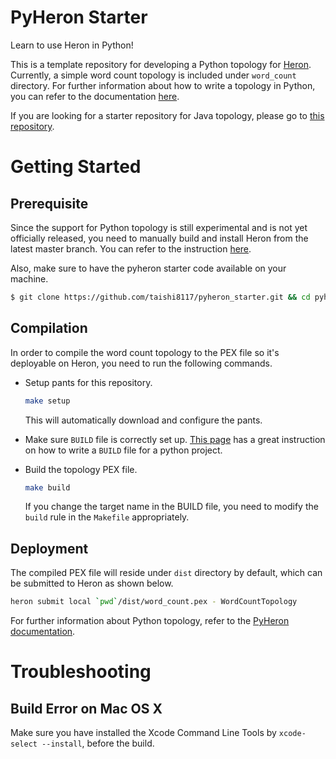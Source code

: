 # PyHeron Starter

Learn to use Heron in Python!

This is a template repository for developing a Python topology for [Heron](https://github.com/twitter/heron).
Currently, a simple word count topology is included under `word_count` directory. For further information about how to write a topology in Python, you can refer to the documentation [here](http://twitter.github.io/heron/docs/developers/python/topologies/). 

If you are looking for a starter repository for Java topology, please go to [this repository](https://github.com/kramasamy/heron-starter).

<a name="getting-started"></a>

# Getting Started

## Prerequisite

Since the support for Python topology is still experimental and is not yet officially released, you need to manually build and install Heron from the latest master branch. You can refer to the instruction [here](http://twitter.github.io/heron/docs/developers/compiling/compiling/).

Also, make sure to have the pyheron starter code available on your machine. 

```bash
$ git clone https://github.com/taishi8117/pyheron_starter.git && cd pyheron_starter
```

## Compilation
In order to compile the word count topology to the PEX file so 
it's deployable on Heron, you need to run the following commands.  

* Setup pants for this repository.

  ```bash
  make setup
  ```

  This will automatically download and configure the pants.

* Make sure `BUILD` file is correctly set up. 
[This page](https://pantsbuild.github.io/python-readme.html) has a great instruction on 
how to write a `BUILD` file for a python project.

* Build the topology PEX file.

  ```bash
  make build
  ```

  If you change the target name in the BUILD file, you need to modify the `build` rule in
  the `Makefile` appropriately.

## Deployment
The compiled PEX file will reside under `dist` directory by default, which can be
submitted to Heron as shown below. 

  ```bash
  heron submit local `pwd`/dist/word_count.pex - WordCountTopology
  ```

For further information about Python topology, refer to the [PyHeron documentation](http://twitter.github.io/heron/docs/developers/python/topologies/).

# Troubleshooting

## Build Error on Mac OS X
Make sure you have installed the Xcode Command Line Tools by `xcode-select --install`, before the build.
